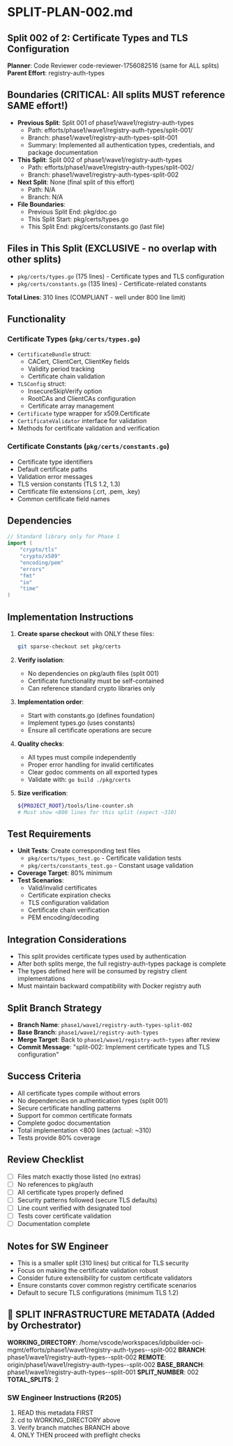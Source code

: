 # SPLIT-PLAN-002.md
## Split 002 of 2: Certificate Types and TLS Configuration
**Planner**: Code Reviewer code-reviewer-1756082516 (same for ALL splits)
**Parent Effort**: registry-auth-types

<!-- ORCHESTRATOR METADATA PLACEHOLDER - DO NOT REMOVE -->
<!-- The orchestrator will add infrastructure metadata below: -->
<!-- WORKING_DIRECTORY, BRANCH, REMOTE, BASE_BRANCH, etc. -->
<!-- SW Engineers MUST read this metadata to navigate to the correct directory -->
<!-- END PLACEHOLDER -->

## Boundaries (CRITICAL: All splits MUST reference SAME effort!)
- **Previous Split**: Split 001 of phase1/wave1/registry-auth-types
  - Path: efforts/phase1/wave1/registry-auth-types/split-001/
  - Branch: phase1/wave1/registry-auth-types-split-001
  - Summary: Implemented all authentication types, credentials, and package documentation
- **This Split**: Split 002 of phase1/wave1/registry-auth-types
  - Path: efforts/phase1/wave1/registry-auth-types/split-002/
  - Branch: phase1/wave1/registry-auth-types-split-002
- **Next Split**: None (final split of this effort)
  - Path: N/A
  - Branch: N/A
- **File Boundaries**:
  - Previous Split End: pkg/doc.go
  - This Split Start: pkg/certs/types.go
  - This Split End: pkg/certs/constants.go (last file)

## Files in This Split (EXCLUSIVE - no overlap with other splits)
- `pkg/certs/types.go` (175 lines) - Certificate types and TLS configuration
- `pkg/certs/constants.go` (135 lines) - Certificate-related constants

**Total Lines**: 310 lines (COMPLIANT - well under 800 line limit)

## Functionality
### Certificate Types (`pkg/certs/types.go`)
- `CertificateBundle` struct:
  - CACert, ClientCert, ClientKey fields
  - Validity period tracking
  - Certificate chain validation
- `TLSConfig` struct:
  - InsecureSkipVerify option
  - RootCAs and ClientCAs configuration
  - Certificate array management
- `Certificate` type wrapper for x509.Certificate
- `CertificateValidator` interface for validation
- Methods for certificate validation and verification

### Certificate Constants (`pkg/certs/constants.go`)
- Certificate type identifiers
- Default certificate paths
- Validation error messages
- TLS version constants (TLS 1.2, 1.3)
- Certificate file extensions (.crt, .pem, .key)
- Common certificate field names

## Dependencies
```go
// Standard library only for Phase 1
import (
    "crypto/tls"
    "crypto/x509"
    "encoding/pem"
    "errors"
    "fmt"
    "io"
    "time"
)
```

## Implementation Instructions
1. **Create sparse checkout** with ONLY these files:
   ```bash
   git sparse-checkout set pkg/certs
   ```

2. **Verify isolation**:
   - No dependencies on pkg/auth files (split 001)
   - Certificate functionality must be self-contained
   - Can reference standard crypto libraries only

3. **Implementation order**:
   - Start with constants.go (defines foundation)
   - Implement types.go (uses constants)
   - Ensure all certificate operations are secure

4. **Quality checks**:
   - All types must compile independently
   - Proper error handling for invalid certificates
   - Clear godoc comments on all exported types
   - Validate with: `go build ./pkg/certs`

5. **Size verification**:
   ```bash
   ${PROJECT_ROOT}/tools/line-counter.sh
   # Must show <800 lines for this split (expect ~310)
   ```

## Test Requirements
- **Unit Tests**: Create corresponding test files
  - `pkg/certs/types_test.go` - Certificate validation tests
  - `pkg/certs/constants_test.go` - Constant usage validation
- **Coverage Target**: 80% minimum
- **Test Scenarios**:
  - Valid/invalid certificates
  - Certificate expiration checks
  - TLS configuration validation
  - Certificate chain verification
  - PEM encoding/decoding

## Integration Considerations
- This split provides certificate types used by authentication
- After both splits merge, the full registry-auth-types package is complete
- The types defined here will be consumed by registry client implementations
- Must maintain backward compatibility with Docker registry auth

## Split Branch Strategy
- **Branch Name**: `phase1/wave1/registry-auth-types-split-002`
- **Base Branch**: `phase1/wave1/registry-auth-types`
- **Merge Target**: Back to `phase1/wave1/registry-auth-types` after review
- **Commit Message**: "split-002: Implement certificate types and TLS configuration"

## Success Criteria
- All certificate types compile without errors
- No dependencies on authentication types (split 001)
- Secure certificate handling patterns
- Support for common certificate formats
- Complete godoc documentation
- Total implementation <800 lines (actual: ~310)
- Tests provide 80% coverage

## Review Checklist
- [ ] Files match exactly those listed (no extras)
- [ ] No references to pkg/auth
- [ ] All certificate types properly defined
- [ ] Security patterns followed (secure TLS defaults)
- [ ] Line count verified with designated tool
- [ ] Tests cover certificate validation
- [ ] Documentation complete

## Notes for SW Engineer
- This is a smaller split (310 lines) but critical for TLS security
- Focus on making the certificate validation robust
- Consider future extensibility for custom certificate validators
- Ensure constants cover common registry certificate scenarios
- Default to secure TLS configurations (minimum TLS 1.2)
## 🚨 SPLIT INFRASTRUCTURE METADATA (Added by Orchestrator)
**WORKING_DIRECTORY**: /home/vscode/workspaces/idpbuilder-oci-mgmt/efforts/phase1/wave1/registry-auth-types--split-002
**BRANCH**: phase1/wave1/registry-auth-types--split-002
**REMOTE**: origin/phase1/wave1/registry-auth-types--split-002
**BASE_BRANCH**: phase1/wave1/registry-auth-types--split-001
**SPLIT_NUMBER**: 002
**TOTAL_SPLITS**: 2

### SW Engineer Instructions (R205)
1. READ this metadata FIRST
2. cd to WORKING_DIRECTORY above
3. Verify branch matches BRANCH above
4. ONLY THEN proceed with preflight checks
